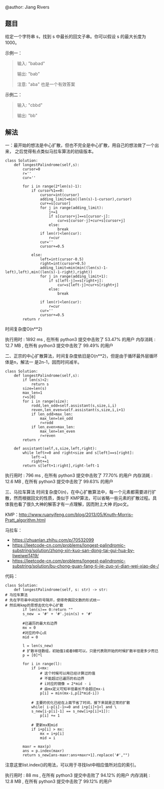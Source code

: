 @author: Jiang Rivers
## 题目
给定一个字符串 s，找到 s 中最长的回文子串。你可以假设 s 的最大长度为 1000。

示例一：
> 输入: "babad"
>
> 输出: "bab"
>
> 注意: "aba" 也是一个有效答案

示例二：
> 输入: "cbbd"
>
> 输出: "bb"

## 解法
一：最开始的想法是中心扩散，但也不完全是中心扩散，用自己的想法做了一个出来，
之后觉得有点类似马拉车算法的初级版本。


    class Solution:
        def longestPalindrome(self,s):
            cursor=0
            r=''
            cur=''
  
            for i in range(2*len(s)-1):
                if cursor%1==0:
                    cursor=int(cursor)
                    adding_limit=min((len(s)-1-cursor),cursor)
                    cur+=s[cursor]
                    for j in range(adding_limit):
                        j+=1
                        if s[cursor+j]==s[cursor-j]:
                            cur=s[cursor-j]+cur+s[cursor+j]        
                        else:
                            break
                    if len(r)<len(cur):
                        r=cur
                    cur=''
                    cursor+=0.5
                
                else:
                    left=int(cursor-0.5)
                    right=int(cursor+0.5)
                    adding_limit=min(min((len(s)-1-left),left),min((len(s)-1-right),right))
                    for j in range(adding_limit+1):
                        if s[left-j]==s[right+j]:
                            cur=s[left-j]+cur+s[right+j]
                        else:
                            break 
                
                    if len(r)<len(cur):
                        r=cur  
                    cur=''
                    cursor+=0.5
            return r
   
时间复杂度O(n**2)        

执行用时 :
1892 ms
, 在所有 python3 提交中击败了
53.47%
的用户
内存消耗 :
12.7 MB
, 在所有 python3 提交中击败了
99.49%
的用户

二、正宗的中心扩散算法，时间复杂度依旧是O(n**2)，但是由于循环最外层循环体是n，解法一
是2n-1，因而时间减半。
    
    class Solution:
        def longestPalindrome(self,s):
            if len(s)<2:
                return s
            size=len(s)
            max_len=1
            r=s[0]
            for i in range(size):
                rodd,len_odd=self.assistant(s,size,i,i)
                reven,len_even=self.assistant(s,size,i,i+1)
                if len_odd>max_len:
                    max_len=len_odd
                    r=rodd
                if len_even>max_len:
                    max_len=len_even
                    r=reven
            return r

        def assistant(self,s,size,left,right):
            while left>=0 and right<size and s[left]==s[right]:
                left-=1
                right+=1
            return s[left+1:right],right-left-1
执行用时 :
796 ms
, 在所有 python3 提交中击败了
77.70%
的用户
内存消耗 :
12.6 MB
, 在所有 python3 提交中击败了
99.63%
的用户        
        
三、马拉车算法
时间复杂度O(n)，在中心扩散算法中，每一个元素都需要进行扩散，然而根据回文的性质，类似于
KMP算法，可以省略一些元素的扩散过程。具体我也看了很久大神的解答才有一点理解，因而附上大神
的po文。

KMP：http://www.ruanyifeng.com/blog/2013/05/Knuth–Morris–Pratt_algorithm.html

马拉车：
+ https://zhuanlan.zhihu.com/p/70532099
+ https://leetcode-cn.com/problems/longest-palindromic-substring/solution/zhong-xin-kuo-san-dong-tai-gui-hua-by-liweiwei1419/
+ https://leetcode-cn.com/problems/longest-palindromic-substring/solution/bu-chong-guan-fang-ti-jie-zuo-yi-dian-wei-xiao-de-/

代码：

    class Solution:
        def longestPalindrome(self, s: str) -> str:       
    # 马拉车算法
    # 先在字符串中间加符号隔开，使得奇偶回文数的形式统一
    # 然后用kmp的思想去优化中心扩散
            if len(s)== 0:return ""
            s_new  = '#' + '#'.join(s) + '#'
        
            #已遍历的最大右边界
            mx = 0
            #对应的中心点
            mid = 0  
        
            l = len(s_new)
            # 扩散半径数组，初始值1或者0都可以，只是代表刚开始的时候扩散半径是多少而已
            p = [0]*l
        
            for i in range(l):
                if i<mx:
                    # 这个时候可以用已经计算过的值
                    # 不能超过已遍历的右边界
                    # i对应的镜像 = 2*mid - i
                    # 由mx定义可知半径最长不会超过mx-i
                    p[i] = min(mx-i,p[2*mid-i])
            
                # 主要的优化已经在上面节省了时间，接下来就是正常的扩散
                while( i-p[i]-1>=0 and i+p[i]+1<l and \
                s_new[i-p[i]-1] == s_new[i+p[i]+1]):
                    p[i] += 1
            
                # 更新mx和mid
                if i+p[i] > mx:
                    mx = i+p[i]
                    mid = i
        
            maxr = max(p)
            ans = p.index(maxr)
            return s_new[ans-maxr:ans+maxr+1].replace('#',"")
            
注意这里list.index()的用法，可以用于寻找list中相应值所对应的索引。

执行用时 :
88 ms
, 在所有 python3 提交中击败了
94.12%
的用户
内存消耗 :
12.8 MB
, 在所有 python3 提交中击败了
99.12%
的用户


